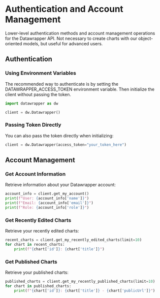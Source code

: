 # Authentication and Account Management

Lower-level authentication methods and account management operations for the Datawrapper API. Not necessary to create charts with our object-oriented models, but useful for advanced users.

## Authentication

### Using Environment Variables

The recommended way to authenticate is by setting the DATAWRAPPER_ACCESS_TOKEN environment variable. Then initialize the client without passing the token.

```python
import datawrapper as dw

client = dw.Datawrapper()
```

### Passing Token Directly

You can also pass the token directly when initializing:

```python
client = dw.Datawrapper(access_token="your_token_here")
```

## Account Management

### Get Account Information

Retrieve information about your Datawrapper account:

```python
account_info = client.get_my_account()
print(f"User: {account_info['name']}")
print(f"Email: {account_info['email']}")
print(f"Role: {account_info['role']}")
```

### Get Recently Edited Charts

Retrieve your recently edited charts:

```python
recent_charts = client.get_my_recently_edited_charts(limit=10)
for chart in recent_charts:
    print(f"{chart['id']}: {chart['title']}")
```

### Get Published Charts

Retrieve your published charts:

```python
published_charts = client.get_my_recently_published_charts(limit=10)
for chart in published_charts:
    print(f"{chart['id']}: {chart['title']} - {chart['publicUrl']}")
```
